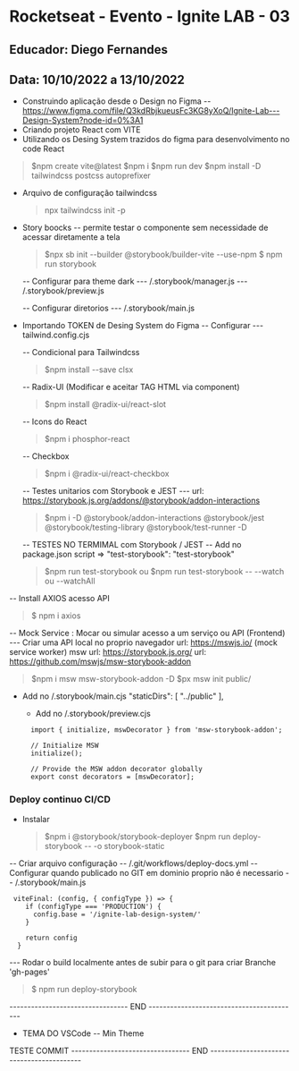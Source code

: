 # Rocketseat - Evento - Ignite LAB - 03

## Educador: Diego Fernandes

## Data: 10/10/2022 a 13/10/2022

- Construindo aplicação desde o Design no Figma
  -- https://www.figma.com/file/Q3kdRbjkueusFc3KG8yXoQ/Ignite-Lab---Design-System?node-id=0%3A1
- Criando projeto React com VITE
- Utilizando os Desing System trazidos do figma para desenvolvimento no code React

> $npm create vite@latest
> $npm i
> $npm run dev
> $npm install -D tailwindcss postcss autoprefixer

- Arquivo de configuração tailwindcss

  > npx tailwindcss init -p

- Story boocks
  -- permite testar o componente sem necessidade de acessar diretamente a tela

  > $npx sb init --builder @storybook/builder-vite --use-npm
  > $ npm run storybook

  -- Configurar para theme dark
  --- /.storybook/manager.js
  --- /.storybook/preview.js

  -- Configurar diretorios
  --- /.storybook/main.js

- Importando TOKEN de Desing System do Figma
  -- Configurar
  --- tailwind.config.cjs

  -- Condicional para Tailwindcss

  > $npm install --save clsx

  -- Radix-UI (Modificar e aceitar TAG HTML via component)

  > $npm install @radix-ui/react-slot

  -- Icons do React

  > $npm i phosphor-react

  -- Checkbox

  > $npm i @radix-ui/react-checkbox

  -- Testes unitarios com Storybook e JEST
  --- url: https://storybook.js.org/addons/@storybook/addon-interactions

  > $npm i -D @storybook/addon-interactions @storybook/jest @storybook/testing-library @storybook/test-runner -D

  -- TESTES NO TERMIMAL com Storybook / JEST
  -- Add no package.json script => "test-storybook": "test-storybook"

  > $npm run test-storybook 
  ou
  >$npm run test-storybook -- --watch ou --watchAll

-- Install AXIOS acesso API

> $ npm i axios

-- Mock Service : Mocar ou simular acesso a um serviço ou API (Frontend)
--- Criar uma API local no proprio navegador
url: https://mswjs.io/ (mock service worker) msw
url: https://storybook.js.org/
url: https://github.com/mswjs/msw-storybook-addon

> $npm i msw msw-storybook-addon -D
> $px msw init public/

- Add no /.storybook/main.cjs
  "staticDirs": [
  "../public"
  ],

  - Add no /.storybook/preview.cjs

  ```
    import { initialize, mswDecorator } from 'msw-storybook-addon';

    // Initialize MSW
    initialize();

    // Provide the MSW addon decorator globally
    export const decorators = [mswDecorator];
  ```

### Deploy continuo CI/CD

- Instalar
  > $npm i @storybook/storybook-deployer
  > $npm run deploy-storybook -- -o storybook-static

-- Criar arquivo configuração
-- /.git/workflows/deploy-docs.yml
-- Configurar quando publicado no GIT em dominio proprio não é necessario
-- /.storybook/main.js

```
 viteFinal: (config, { configType }) => {
    if (configType === 'PRODUCTION') {
      config.base = '/ignite-lab-design-system/'
    }

    return config
  }
```

--- Rodar o build localmente antes de subir para o git para criar Branche 'gh-pages'

> $ npm run deploy-storybook

--------------------------------- END ------------------------------------------

- TEMA DO VSCode
  -- Min Theme

TESTE COMMIT
--------------------------------- END ------------------------------------------

